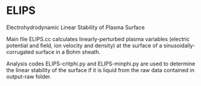 # ELIPS
Electrohydrodynamic Linear Stability of Plasma Surface

Main file ELIPS.cc calculates linearly-perturbed plasma variables (electric potential and field, ion velocity and density) at the surface of a sinusoidally-corrugated surface in a Bohm sheath.

Analysis codes ELIPS-critphi.py and ELIPS-minphi.py are used to determine the linear stability of the surface if it is liquid from the raw data contained in output-raw folder.
